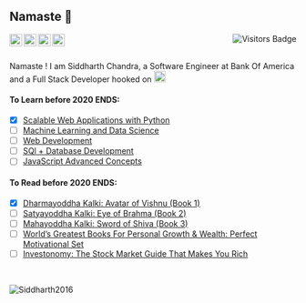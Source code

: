 ## Namaste :pray:

<a href="https://www.linkedin.com/in/siddharth-chandra1/">
  <img align="left" alt="Siddharth's LinkedIn" width="22px" src="https://cdn.jsdelivr.net/npm/simple-icons@v3/icons/linkedin.svg" />
</a>
<a href="https://www.hackerearth.com/@chandraji">
  <img align="left" alt="Siddharth's HackerEarth" width="22px" src="https://cdn.jsdelivr.net/npm/simple-icons@3.8.0/icons/hackerearth.svg" />
</a>
<a href="https://www.hackerrank.com/siddharthchandr1">
  <img align="left" alt="Siddharth's HackerRank" width="22px" src="https://cdn.jsdelivr.net/npm/simple-icons@3.8.0/icons/hackerrank.svg" />
</a>
<a href="https://siddharth2016.github.io/">
  <img align="left" alt="Siddharth's GitHub" width="22px" src="https://cdn.jsdelivr.net/npm/simple-icons@3.8.0/icons/github.svg" />
</a>
<img align="right" alt="Visitors Badge" src="https://my-visitor-badge.glitch.me/badge?page_id=Siddharth2016.Siddharth2016" />

<br />
<br />

Namaste ! I am Siddharth Chandra, a Software Engineer at Bank Of America and a Full Stack Developer hooked on <img alt="Python Icon" width="20px" src="https://github.com/Siddharth2016/Siddharth2016/blob/master/python.gif?raw=true" />


#### To Learn before 2020 ENDS:

- [x] [Scalable Web Applications with Python](https://www.udemy.com/course/flask-is-fun-and-easy-from-basics-to-building-scalable-apps/)
- [ ] [Machine Learning and Data Science](https://www.udemy.com/course/complete-machine-learning-and-data-science-zero-to-mastery/)
- [ ] [Web Development](https://www.udemy.com/course/the-complete-web-developer-zero-to-mastery/)
- [ ] [SQl + Database Development](https://www.udemy.com/course/complete-sql-databases-bootcamp-zero-to-mastery/)
- [ ] [JavaScript Advanced Concepts](https://www.udemy.com/course/advanced-javascript-concepts/)

#### To Read before 2020 ENDS:

- [x] [Dharmayoddha Kalki: Avatar of Vishnu (Book 1)](https://amzn.to/32MgALv)
- [ ] [Satyayoddha Kalki: Eye of Brahma (Book 2)](https://amzn.to/2HiVBYn)
- [ ] [Mahayoddha Kalki: Sword of Shiva (Book 3)](https://amzn.to/2Hhg93w)
- [ ] [World’s Greatest Books For Personal Growth & Wealth: Perfect Motivational Set](https://amzn.to/2RI5eBP)
- [ ] [Investonomy: The Stock Market Guide That Makes You Rich](https://amzn.to/2ZOrAWP)

<br />

<p><img src="https://github-readme-stats.vercel.app/api?username=Siddharth2016&theme=vision-friendly-dark&show_icons=true&count_private=true" alt="Siddharth2016" />
